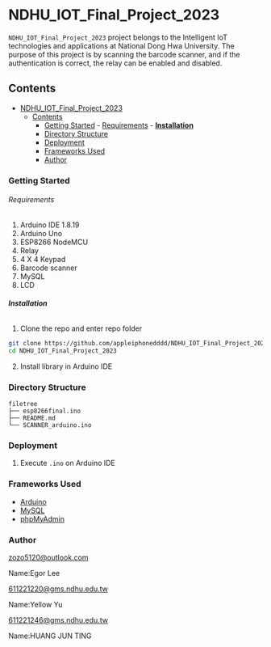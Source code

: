 # NDHU_IOT_Final_Project_2023


`NDHU_IOT_Final_Project_2023` project belongs to the Intelligent IoT technologies and applications at National Dong Hwa University. The purpose of this project is by scanning the barcode scanner, and if the authentication is correct, the relay can be enabled and disabled.

## Contents

- [NDHU\_IOT\_Final\_Project\_2023](#ndhu_iot_final_project_2023)
  - [Contents](#contents)
    - [Getting Started](#getting-started)
          - [Requirements](#requirements)
          - [**Installation**](#installation)
    - [Directory Structure](#directory-structure)
    - [Deployment](#deployment)
    - [Frameworks Used](#frameworks-used)
    - [Author](#author)


### Getting Started

###### Requirements

1. Arduino IDE 1.8.19
2. Arduino Uno
3. ESP8266 NodeMCU
4. Relay
5. 4 X 4 Keypad
6. Barcode scanner
7. MySQL
8. LCD

###### **Installation**

1. Clone the repo and enter repo folder

```sh
git clone https://github.com/appleiphonedddd/NDHU_IOT_Final_Project_2023.git
cd NDHU_IOT_Final_Project_2023
```

2. Install library in Arduino IDE

### Directory Structure

```
filetree 
├── esp8266final.ino
├── README.md
└── SCANNER_arduino.ino
```

### Deployment

1. Execute `.ino` on Arduino IDE


### Frameworks Used

- [Arduino](https://www.arduino.cc/)
- [MySQL](https://www.mysql.com/)
- [phpMyAdmin](https://www.phpmyadmin.net/)

### Author

zozo5120@outlook.com

Name:Egor Lee

611221220@gms.ndhu.edu.tw

Name:Yellow Yu

611221246@gms.ndhu.edu.tw

Name:HUANG JUN TING
